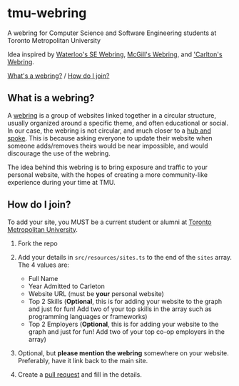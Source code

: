 # tmu-webring

A webring for Computer Science and Software Engineering students at Toronto Metropolitan University

Idea inspired by [Waterloo's SE Webring](https://github.com/simcard0000/se-webring), [McGill's Webring](https://github.com/leofalvo/mcgillcswebring.org), and ['Carlton's Webring](https://github.com/yufengliu15/cu-webring).

[What's a webring?](#what-is-a-webring) / [How do I join?](#how-do-i-join)

## What is a webring?

A [webring](https://en.wikipedia.org/wiki/Webring) is a group of websites linked together in a circular structure, usually organized around a specific theme, and often educational or social. In our case, the webring is not circular, and much closer to a [hub and spoke](https://en.wikipedia.org/wiki/Spoke%E2%80%93hub_distribution_paradigm). This is because asking everyone to update their website when someone adds/removes theirs would be near impossible, and would discourage the use of the webring.

The idea behind this webring is to bring exposure and traffic to your personal website, with the hopes of creating a more community-like experience during your time at TMU.

## How do I join?

To add your site, you MUST be a current student or alumni at [Toronto Metropolitan University](https://www.torontomu.ca/).

1. Fork the repo
2. Add your details in `src/resources/sites.ts` to the end of the `sites` array. The 4 values are:

   - Full Name
   - Year Admitted to Carleton
   - Website URL (must be **your** personal website)
   - Top 2 Skills (**Optional**, this is for adding your website to the graph and just for fun! Add two of your top skills in the array such as programming languages or frameworks)
   - Top 2 Employers (**Optional**, this is for adding your website to the graph and just for fun! Add two of your top co-op employers in the array)

3. Optional, but **please mention the webring** somewhere on your website. Preferably, have it link back to the main site.
4. Create a [pull request](https://github.com/aminnausin/tmu-webring/pulls) and fill in the details.

